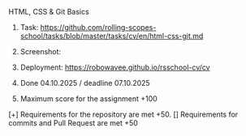 HTML, CSS & Git Basics
1. Task: https://github.com/rolling-scopes-school/tasks/blob/master/tasks/cv/en/html-css-git.md
2. Screenshot:
  
  
3. Deployment: https://robowavee.github.io/rsschool-cv/cv
4. Done 04.10.2025 / deadline 07.10.2025
5. Maximum score for the assignment +100

 [+]  Requirements for the repository are met +50.
 []  Requirements for commits and Pull Request are met +50
